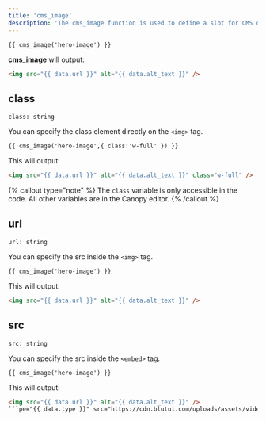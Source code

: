 ```yaml
---
title: 'cms_image'
description: 'The cms_image function is used to define a slot for CMS driven image content, editable using Blutui Canopy.'
---
```


```canvas {% process=false %}
{{ cms_image('hero-image') }}
```

**cms_image** will output:

```html {% process=false %}
<img src="{{ data.url }}" alt="{{ data.alt_text }}" />
```

## class

`class: string`

You can specify the class element directly on the `<img>` tag.

```canvas {% process=false %}
{{ cms_image('hero-image',{ class:'w-full' }) }}
```

This will output:

```html {% process=false %}
<img src="{{ data.url }}" alt="{{ data.alt_text }}" class="w-full" />
```

{% callout type="note" %}
The `class` variable is only accessible in the code. All other variables are in the Canopy editor.
{% /callout %}


## url

`url: string `

You can specify the src inside the `<img>` tag.

```canvas {% process=false %}
{{ cms_image('hero-image') }}
```

This will output:

```html {% process=false %}
<img src="{{ data.url }}" alt="{{ data.alt_text }}" />
```

## src

`src: string `

You can specify the src inside the `<embed>` tag.

```canvas {% process=false %}
{{ cms_image('hero-image') }}
```

This will output:

```html {% process=false %}
<img src="{{ data.url }}" alt="{{ data.alt_text }}" />
```pe="{{ data.type }}" src="https://cdn.blutui.com/uploads/assets/video.webm" >
```
